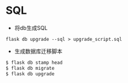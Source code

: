 # SQL
* 将db生成SQL
```
flask db upgrade --sql > upgrade_script.sql
```
* 生成数据库迁移脚本
```bash
$ flask db stamp head
$ flask db migrate
$ flask db upgrade
```